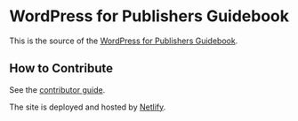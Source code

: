 # WordPress for Publishers Guidebook

This is the source of the [WordPress for Publishers Guidebook](https://wpforpublishers.com).


## How to Contribute

See the [contributor guide](https://wpforpublishers.com/contribute.html).

The site is deployed and hosted by [Netlify](https://www.netlify.com).
